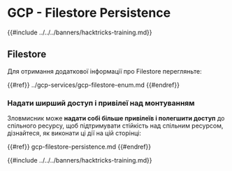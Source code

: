 # GCP - Filestore Persistence

{{#include ../../../banners/hacktricks-training.md}}

## Filestore

Для отримання додаткової інформації про Filestore перегляньте:

{{#ref}}
../gcp-services/gcp-filestore-enum.md
{{#endref}}

### Надати ширший доступ і привілеї над монтуванням

Зловмисник може **надати собі більше привілеїв і полегшити доступ** до спільного ресурсу, щоб підтримувати стійкість над спільним ресурсом, дізнайтеся, як виконати ці дії на цій сторінці:

{{#ref}}
gcp-filestore-persistence.md
{{#endref}}

{{#include ../../../banners/hacktricks-training.md}}
